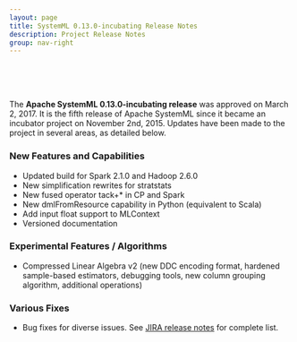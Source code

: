 ```yaml
---
layout: page
title: SystemML 0.13.0-incubating Release Notes
description: Project Release Notes
group: nav-right
---
```

<!--
{% comment %}
Licensed to the Apache Software Foundation (ASF) under one or more
contributor license agreements.  See the NOTICE file distributed with
this work for additional information regarding copyright ownership.
The ASF licenses this file to you under the Apache License, Version 2.0
(the "License"); you may not use this file except in compliance with
the License.  You may obtain a copy of the License at

http://www.apache.org/licenses/LICENSE-2.0

Unless required by applicable law or agreed to in writing, software
distributed under the License is distributed on an "AS IS" BASIS,
WITHOUT WARRANTIES OR CONDITIONS OF ANY KIND, either express or implied.
See the License for the specific language governing permissions and
limitations under the License.
{% endcomment %}
-->
<br/><br/><br/>

The **Apache SystemML 0.13.0-incubating release** was approved on March 2, 2017. It is the fifth release of Apache SystemML since it
became an incubator project on November 2nd, 2015. Updates have been made to the project in several areas, as detailed below.


### New Features and Capabilities
- Updated build for Spark 2.1.0 and Hadoop 2.6.0
- New simplification rewrites for stratstats
- New fused operator tack+* in CP and Spark
- New dmlFromResource capability in Python (equivalent to Scala)
- Add input float support to MLContext
- Versioned documentation

### Experimental Features / Algorithms
- Compressed Linear Algebra v2 (new DDC encoding format, hardened sample-based estimators, debugging tools, new column grouping algorithm, additional operations)

### Various Fixes
* Bug fixes for diverse issues.  See [JIRA release notes](https://issues.apache.org/jira/secure/ReleaseNote.jspa?projectId=12319522&version=12339247) for complete list.
